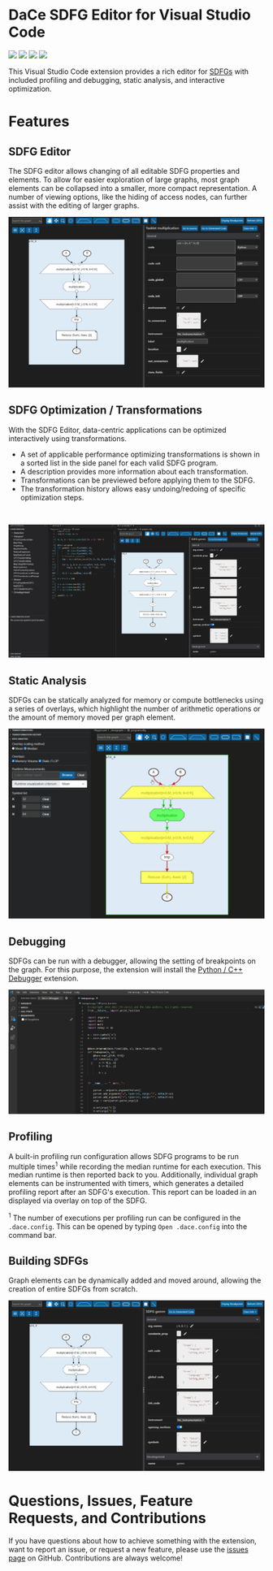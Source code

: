 # DaCe SDFG Editor for Visual Studio Code

[![](https://vsmarketplacebadges.dev/version-short/phschaad.sdfv.png
)](https://marketplace.visualstudio.com/items?itemName=phschaad.sdfv)
[![](https://vsmarketplacebadges.dev/installs-short/phschaad.sdfv.png
)](https://marketplace.visualstudio.com/items?itemName=phschaad.sdfv)
[![](https://vsmarketplacebadges.dev/downloads-short/phschaad.sdfv.png
)](https://marketplace.visualstudio.com/items?itemName=phschaad.sdfv)
[![](https://vsmarketplacebadges.dev/rating-short/phschaad.sdfv.png
)](https://marketplace.visualstudio.com/items?itemName=phschaad.sdfv)

This Visual Studio Code extension provides a rich editor for
[SDFGs](http://spcl.inf.ethz.ch/dace/) with included profiling and
debugging, static analysis, and interactive optimization.

# Features

## SDFG Editor

The SDFG editor allows changing of all editable SDFG properties and elements.
To allow for easier exploration of large graphs, most graph elements can be
collapsed into a smaller, more compact representation. A number of viewing
options, like the hiding of access nodes, can further assist with the editing
of larger graphs.

![sdfg-editor-example](images/sdfg_editor.gif)

## SDFG Optimization / Transformations

With the SDFG Editor, data-centric applications can be optimized interactively using transformations.

- A set of applicable performance optimizing transformations is shown in a
  sorted list in the side panel for each valid SDFG program.
- A description provides more information about each transformation.
- Transformations can be previewed before applying them to the SDFG.
- The transformation history allows easy undoing/redoing of specific
  optimization steps.

<br>

![sdfg-optimization-example](images/sdfg_optimization.gif)

## Static Analysis

SDFGs can be statically analyzed for memory or compute bottlenecks using a
series of overlays, which highlight the number of arithmetic operations or the
amount of memory moved per graph element.

![sdfg-analysis-example](images/analysis.gif)

## Debugging

SDFGs can be run with a debugger, allowing the setting of breakpoints on the
graph. For this purpose, the extension will install the
[Python / C++ Debugger](https://marketplace.visualstudio.com/items?itemName=benjamin-simmonds.pythoncpp-debug)
extension.

![debugging-example](images/debugging.gif)

## Profiling

A built-in profiling run configuration allows SDFG programs to be run multiple
times<sup>1</sup> while recording the median runtime for each execution. This
median runtime is then reported back to you. Additionally, individual graph
elements can be instrumented with timers, which generates a detailed profiling
report after an SDFG's execution. This report can be loaded in an displayed via
overlay on top of the SDFG.

<sup>1</sup> The number of executions per profiling run can be configured in
the `.dace.config`. This can be opened by typing `Open .dace.config` into the
command bar.


## Building SDFGs

Graph elements can be dynamically added and moved around, allowing the creation
of entire SDFGs from scratch.

![sdfg-editor-adding-elements-example](images/sdfg_adding_elements.gif)

# Questions, Issues, Feature Requests, and Contributions

If you have questions about how to achieve something with the extension, want
to report an issue, or request a new feature, please use the
[issues page](https://github.com/spcl/dace-vscode/issues) on GitHub.
Contributions are always welcome!
